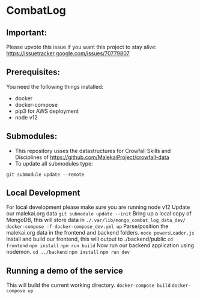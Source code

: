 # CombatLog

## Important:
Please upvote this issue if you want this project to stay alive: https://issuetracker.google.com/issues/70779807

## Prerequisites:
You need the following things installed:
- docker
- docker-compose
- pip3 for AWS deployment
- node v12

## Submodules:
- This repository usses the datastructures for Crowfall Skills and Disciplines of https://github.com/MalekaiProject/crowfall-data
- To update all submodules type:

`git submodule update --remote`

## Local Development
For local development please make sure you are running node v12
Update our malekai.org data
`git submodule update --init`
Bring up a local copy of MongoDB, this will store data in `./.var/lib/mongo_combat_log_data_dev/`
`docker-compose -f docker-compose_dev.yml up`
Parse/position the malekai.org data in the frontend and backend folders.
`node powersLoader.js`
Install and build our frontend, this will output to ./backend/public
`cd frontend`
`npm install`
`npm run build`
Now run our backend application using nodemon.
`cd ../backend`
`npm install`
`npm run dev`

## Running a demo of the service
This will build the current working directory.
`docker-compose build`
`docker-compose up`


